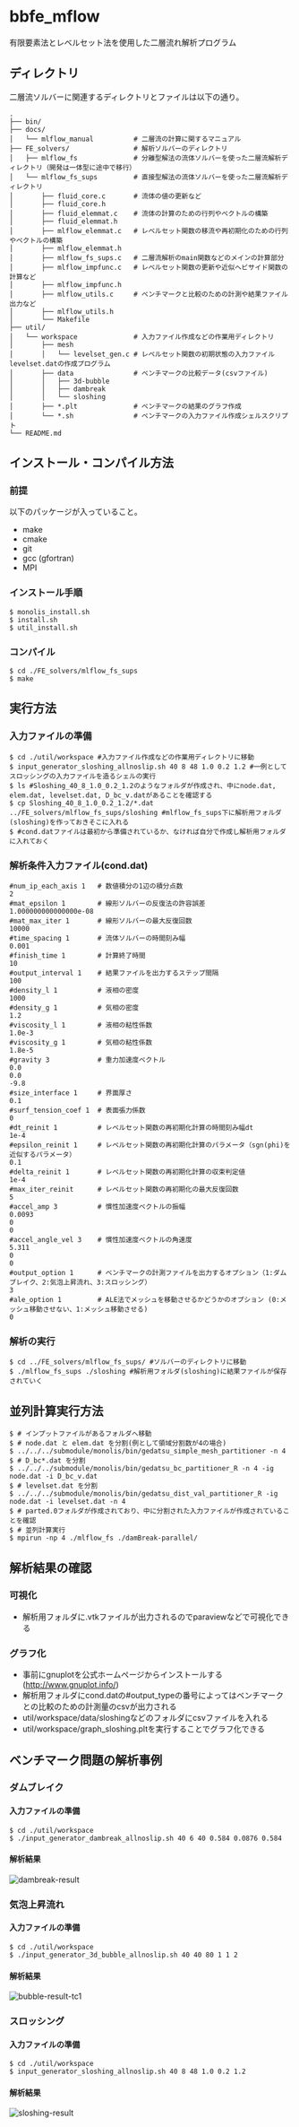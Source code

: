# bbfe_mflow

有限要素法とレベルセット法を使用した二層流れ解析プログラム

## ディレクトリ
二層流ソルバーに関連するディレクトリとファイルは以下の通り。
```plaintext
.
├── bin/
├── docs/
│   └── mlflow_manual          # 二層流の計算に関するマニュアル
├── FE_solvers/                # 解析ソルバーのディレクトリ
│   ├── mlflow_fs              # 分離型解法の流体ソルバーを使った二層流解析ディレクトリ（開発は一体型に途中で移行）
│   └── mlflow_fs_sups         # 直接型解法の流体ソルバーを使った二層流解析ディレクトリ
│   	├── fluid_core.c       # 流体の値の更新など
│   	├── fluid_core.h
│   	├── fluid_elemmat.c    # 流体の計算のための行列やベクトルの構築
│   	├── fluid_elemmat.h
│   	├── mlflow_elemmat.c   # レベルセット関数の移流や再初期化のための行列やベクトルの構築
│   	├── mlflow_elemmat.h
│   	├── mlflow_fs_sups.c   # 二層流解析のmain関数などのメインの計算部分
│   	├── mlflow_impfunc.c   # レベルセット関数の更新や近似ヘビサイド関数の計算など
│   	├── mlflow_impfunc.h
│   	├── mlflow_utils.c     # ベンチマークと比較のための計測や結果ファイル出力など
│   	├── mlflow_utils.h
│   	└── Makefile
├── util/
│   └── workspace              # 入力ファイル作成などの作業用ディレクトリ
│   	├── mesh
│   	│   └── levelset_gen.c # レベルセット関数の初期状態の入力ファイルlevelset.datの作成プログラム
│   	├── data               # ベンチマークの比較データ(csvファイル)
│   	│   ├── 3d-bubble
│   	│   ├── dambreak
│   	│   └── sloshing
│   	├── *.plt              # ベンチマークの結果のグラフ作成
│   	└── *.sh               # ベンチマークの入力ファイル作成シェルスクリプト
└── README.md
```

## インストール・コンパイル方法
### 前提
以下のパッケージが入っていること。

- make
- cmake
- git
- gcc (gfortran)
- MPI

### インストール手順
```shell
$ monolis_install.sh
$ install.sh
$ util_install.sh
```

### コンパイル
```shell
$ cd ./FE_solvers/mlflow_fs_sups
$ make
```

## 実行方法
### 入力ファイルの準備
```shell
$ cd ./util/workspace #入力ファイル作成などの作業用ディレクトリに移動
$ input_generator_sloshing_allnoslip.sh 40 8 48 1.0 0.2 1.2 #一例としてスロッシングの入力ファイルを造るシェルの実行
$ ls #Sloshing_40_8_1.0_0.2_1.2のようなフォルダが作成され、中にnode.dat, elem.dat, levelset.dat, D_bc_v.datがあることを確認する
$ cp Sloshing_40_8_1.0_0.2_1.2/*.dat ../FE_solvers/mlflow_fs_sups/sloshing #mlflow_fs_sups下に解析用フォルダ(sloshing)を作っておきそこに入れる
$ #cond.datファイルは最初から準備されているか、なければ自分で作成し解析用フォルダに入れておく
```

### 解析条件入力ファイル(cond.dat)

```plaintext
#num_ip_each_axis 1   # 数値積分の1辺の積分点数
2                        
#mat_epsilon 1        # 線形ソルバーの反復法の許容誤差
1.000000000000000e-08    
#mat_max_iter 1       # 線形ソルバーの最大反復回数
10000                    
#time_spacing 1       # 流体ソルバーの時間刻み幅
0.001                    
#finish_time 1        # 計算終了時間
10                       
#output_interval 1    # 結果ファイルを出力するステップ間隔
100
#density_l 1          # 液相の密度
1000
#density_g 1          # 気相の密度
1.2
#viscosity_l 1        # 液相の粘性係数
1.0e-3
#viscosity_g 1        # 気相の粘性係数
1.8e-5
#gravity 3            # 重力加速度ベクトル
0.0
0.0
-9.8
#size_interface 1     # 界面厚さ
0.1
#surf_tension_coef 1  # 表面張力係数
0
#dt_reinit 1          # レベルセット関数の再初期化計算の時間刻み幅dt
1e-4
#epsilon_reinit 1     # レベルセット関数の再初期化計算のパラメータ（sgn(phi)を近似するパラメータ）
0.1
#delta_reinit 1       # レベルセット関数の再初期化計算の収束判定値
1e-4
#max_iter_reinit      # レベルセット関数の再初期化の最大反復回数
5
#accel_amp 3          # 慣性加速度ベクトルの振幅
0.0093
0
0
#accel_angle_vel 3    # 慣性加速度ベクトルの角速度
5.311
0
0
#output_option 1      # ベンチマークの計測ファイルを出力するオプション（1:ダムブレイク、2:気泡上昇流れ、3:スロッシング）
3
#ale_option 1         # ALE法でメッシュを移動させるかどうかのオプション (0:メッシュ移動させない、1:メッシュ移動させる)
0
```

### 解析の実行
```shell
$ cd ../FE_solvers/mlflow_fs_sups/ #ソルバーのディレクトリに移動
$ ./mlflow_fs_sups ./sloshing #解析用フォルダ(sloshing)に結果ファイルが保存されていく
```

## 並列計算実行方法
```shell
$ # インプットファイルがあるフォルダへ移動
$ # node.dat と elem.dat を分割(例として領域分割数が4の場合)
$ ../../../submodule/monolis/bin/gedatsu_simple_mesh_partitioner -n 4
$ # D_bc*.dat を分割
$ ../../../submodule/monolis/bin/gedatsu_bc_partitioner_R -n 4 -ig node.dat -i D_bc_v.dat
$ # levelset.dat を分割
$ ../../../submodule/monolis/bin/gedatsu_dist_val_partitioner_R -ig node.dat -i levelset.dat -n 4
$ # parted.0フォルダが作成されており、中に分割された入力ファイルが作成されていることを確認
$ # 並列計算実行
$ mpirun -np 4 ./mlflow_fs ./damBreak-parallel/
```

## 解析結果の確認
### 可視化

- 解析用フォルダに.vtkファイルが出力されるのでparaviewなどで可視化できる

### グラフ化

- 事前にgnuplotを公式ホームページからインストールする(http://www.gnuplot.info/)
- 解析用フォルダにcond.datの#output_typeの番号によってはベンチマークとの比較のための計測量のcsvが出力される
- util/workspace/data/sloshingなどのフォルダにcsvファイルを入れる
- util/workspace/graph_sloshing.pltを実行することでグラフ化できる

## ベンチマーク問題の解析事例

### ダムブレイク
#### 入力ファイルの準備
```shell
$ cd ./util/workspace
$ ./input_generator_dambreak_allnoslip.sh 40 6 40 0.584 0.0876 0.584
```

#### 解析結果
![dambreak-result](./docs/mlflow_manual/pics/3d-dambreak/result.gif)

### 気泡上昇流れ
#### 入力ファイルの準備
```shell
$ cd ./util/workspace
$ ./input_generator_3d_bubble_allnoslip.sh 40 40 80 1 1 2
```

#### 解析結果
![bubble-result-tc1](./docs/mlflow_manual/pics/3d-bubble/tc1/result.gif)

### スロッシング
#### 入力ファイルの準備
```shell
$ cd ./util/workspace
$ input_generator_sloshing_allnoslip.sh 40 8 48 1.0 0.2 1.2
```

#### 解析結果
![sloshing-result](./docs/mlflow_manual/pics/3d-sloshing/CN-dx0025/result.gif)